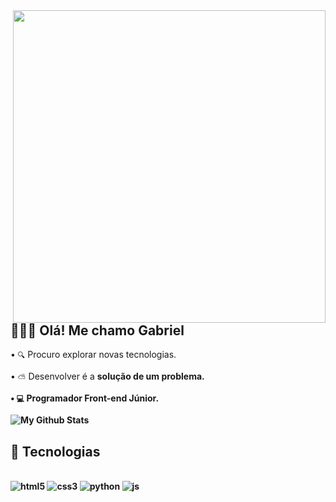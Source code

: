 <img src="https://cdn.discordapp.com/attachments/1101828434851811432/1246963399963705435/2.png?ex=665e4caa&is=665cfb2a&hm=53c8220287199cce338b3ad624b8d111d466291a09678d18218023cf8e6c615a&" min-width="500px" max-width="500px" width="500px" align="right">

## 🙋🏽‍♂️ Olá! Me chamo Gabriel
•   `🔍`   Procuro explorar novas tecnologias.

•   `⛅`   Desenvolver é a <b>solução<b> de um problema.

•   `💻`   Programador <b>Front-end<b> Júnior.

<img align="center" href="gabrielyzy.com.br" target="_blank" src="https://github-readme-stats.vercel.app/api/top-langs/?username=gabrielyzy&layout=compact&theme=transparent" alt="My Github Stats">


## 📡 Tecnologias

<div style="display: inline_block"><br/>
<img align=center" alt="html5" src="https://img.shields.io/badge/HTML5-E34F26?style=for-the-badge&logo=html5&logoColor=white"/>
<img align=center" alt="css3" src="https://img.shields.io/badge/CSS3-1572B6?style=for-the-badge&logo=css3&logoColor=white"/>
<img align=center" alt="python" src="https://img.shields.io/badge/Python-14354C?style=for-the-badge&logo=python&logoColor=white"/>
<img align=center" alt="js"src="https://img.shields.io/badge/JavaScript-F7DF1E?style=for-the-badge&logo=javascript&logoColor=black"/>
</div><br/>
